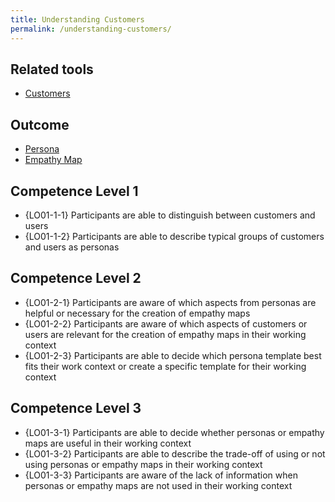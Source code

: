 ```yaml
---
title: Understanding Customers
permalink: /understanding-customers/
---
```


## Related tools

* [Customers](https://manual.advancedproductowner.com/customers/)

## Outcome

* [Persona](https://manual.advancedproductowner.com/persona/)
* [Empathy Map](https://manual.advancedproductowner.com/empathy-map/)

## Competence Level 1

* {LO01-1-1} Participants are able to distinguish between customers and users
* {LO01-1-2} Participants are able to describe typical groups of customers and users as personas

## Competence Level 2

* {LO01-2-1} Participants are aware of which aspects from personas are helpful or necessary for the creation of empathy maps
* {LO01-2-2} Participants are aware of which aspects of customers or users are relevant for the creation of empathy maps in their working context
* {LO01-2-3} Participants are able to decide which persona template best fits their work context or create a specific template for their working context
 
## Competence Level 3

* {LO01-3-1} Participants are able to decide whether personas or empathy maps are useful in their working context
* {LO01-3-2} Participants are able to describe the trade-off of using or not using  personas or empathy maps in their working context
* {LO01-3-3} Participants are aware of the lack of information when personas or empathy maps are not used in their working context